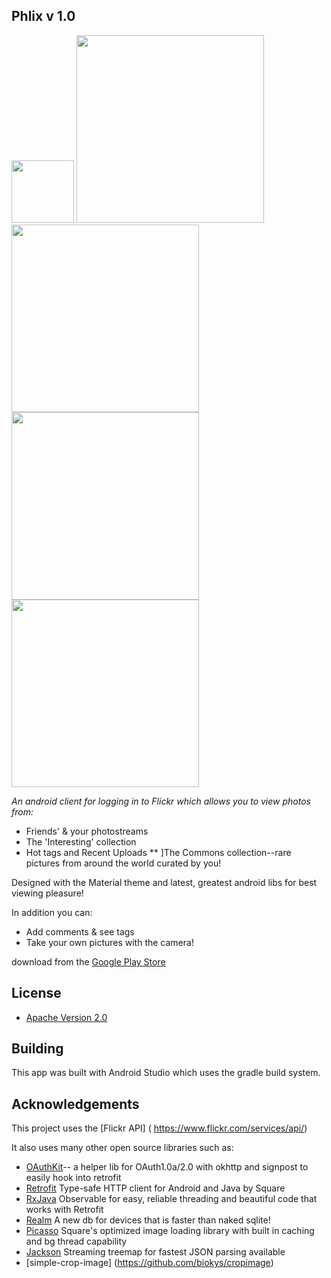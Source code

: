  ## Phlix v 1.0  
 
 
 <img src="http://i.imgur.com/PG50tzr.jpg" height="100"/> 


<img src="http://i.imgur.com/iePBsAf.png" height="300"/>
<img src="http://i.imgur.com/nguN38p.png" height="300" />
<img src="http://i.imgur.com/ObJP1fz.png" height="300" />
<img src="http://i.imgur.com/VAxLK7w.png" height="300" />

 *An android client for logging in to Flickr which allows you to view photos from:*

* Friends' & your photostreams
* The 'Interesting' collection
* Hot tags and Recent Uploads
** ]The Commons collection--rare pictures from around the world curated by you!

Designed with the Material theme and latest, greatest android libs for best viewing pleasure!

In addition you can:

* Add comments & see tags
* Take your own pictures with the camera! 

 download from the [Google Play Store](https://play.google.com/store/apps/details?userId=com.anubis.flickr)

## License

* [Apache Version 2.0](http://www.apache.org/licenses/LICENSE-2.0.html)

## Building

This app was built with Android Studio which uses the gradle build system.  

## Acknowledgements

This project uses the [Flickr API] ( https://www.flickr.com/services/api/)

It also uses many other open source libraries such as:

 * [OAuthKit]()-- a helper lib for OAuth1.0a/2.0 with okhttp and signpost to easily hook into retrofit
 * [Retrofit]() Type-safe HTTP client for Android and Java by Square
 * [RxJava]() Observable for easy, reliable threading and beautiful code that works with Retrofit
 * [Realm]() A new db for devices that is faster than naked sqlite!
 * [Picasso]() Square's optimized image loading library with built in caching and bg thread capability
 * [Jackson]()  Streaming treemap for fastest JSON parsing available
 * [simple-crop-image] (https://github.com/biokys/cropimage)
 



